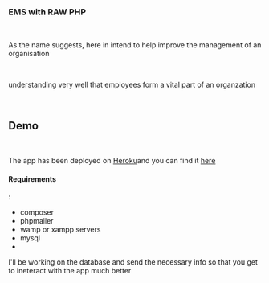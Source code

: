 <h3>EMS with RAW PHP</h3></br>
<p>As the name suggests, here in intend to help improve the management of an organisation</p></br>
<p>understanding very well that employees form a vital part of an organzation</p>
<br>
<h2>Demo</h2><br>
<p>The app has been deployed on <a href="www.heroku.com">Heroku</a>and you can find it <a href="https://emsphp.herokuapp.com/">here</a></p>

<h4>Requirements</h4>:
<ul>
<li>
composer
</li>
<li>
phpmailer</li>
<li>
wamp or xampp servers</li><li>
mysql</li><li>
</ul>
<p>
I'll be working on the database and send the necessary info so that you get to ineteract with the app much better
</p>
